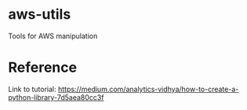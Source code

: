 # aws-utils
Tools for AWS manipulation

# Reference
Link to tutorial: https://medium.com/analytics-vidhya/how-to-create-a-python-library-7d5aea80cc3f